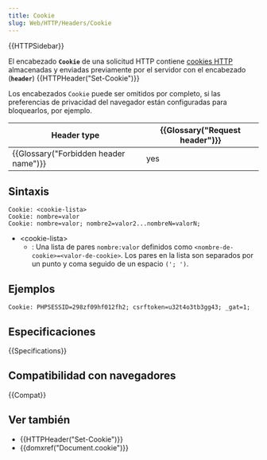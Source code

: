 ```yaml
---
title: Cookie
slug: Web/HTTP/Headers/Cookie
---
```


{{HTTPSidebar}}

El encabezado **`Cookie`** de una solicitud HTTP contiene [cookies HTTP](/es/docs/Web/HTTP/Cookies) almacenadas y enviadas previamente por el servidor con el encabezado (**`header`**) {{HTTPHeader("Set-Cookie")}}

Los encabezados `Cookie` puede ser omitidos por completo, si las preferencias de privacidad del navegador están configuradas para bloquearlos, por ejemplo.

| Header type                           | {{Glossary("Request header")}} |
| ------------------------------------- | ------------------------------ |
| {{Glossary("Forbidden header name")}} | yes                            |

## Sintaxis

```
Cookie: <cookie-lista>
Cookie: nombre=valor
Cookie: nombre=valor; nombre2=valor2...nombreN=valorN;
```

- \<cookie-lista>
  - : Una lista de pares `nombre:valor` definidos como `<nombre-de-cookie>=<valor-de-cookie>`. Los pares en la lista son separados por un punto y coma seguido de un espacio `('; ')`.

## Ejemplos

```
Cookie: PHPSESSID=298zf09hf012fh2; csrftoken=u32t4o3tb3gg43; _gat=1;
```

## Especificaciones

{{Specifications}}

## Compatibilidad con navegadores

{{Compat}}

## Ver también

- {{HTTPHeader("Set-Cookie")}}
- {{domxref("Document.cookie")}}
